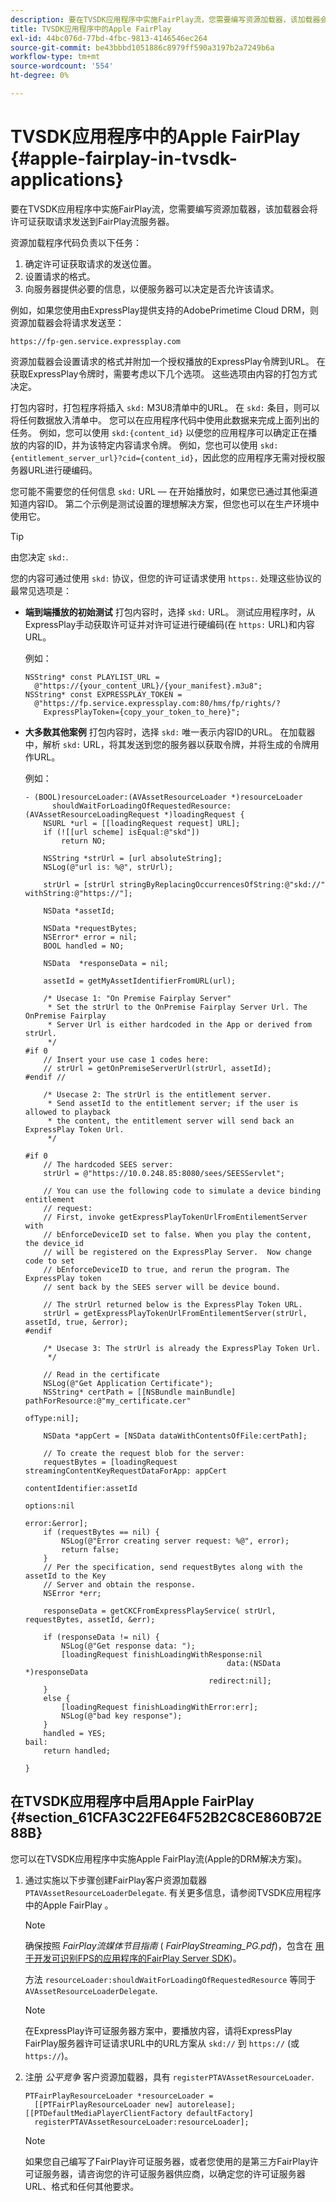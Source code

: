 ```yaml
---
description: 要在TVSDK应用程序中实施FairPlay流，您需要编写资源加载器，该加载器会将许可证获取请求发送到FairPlay流服务器。
title: TVSDK应用程序中的Apple FairPlay
exl-id: 44bc076d-77bd-4fbc-9813-4146546ec264
source-git-commit: be43bbbd1051886c8979ff590a3197b2a7249b6a
workflow-type: tm+mt
source-wordcount: '554'
ht-degree: 0%

---
```


# TVSDK应用程序中的Apple FairPlay {#apple-fairplay-in-tvsdk-applications}

要在TVSDK应用程序中实施FairPlay流，您需要编写资源加载器，该加载器会将许可证获取请求发送到FairPlay流服务器。

资源加载程序代码负责以下任务：

1. 确定许可证获取请求的发送位置。
1. 设置请求的格式。
1. 向服务器提供必要的信息，以便服务器可以决定是否允许该请求。

例如，如果您使用由ExpressPlay提供支持的AdobePrimetime Cloud DRM，则资源加载器会将请求发送至：

```
https://fp-gen.service.expressplay.com
```

资源加载器会设置请求的格式并附加一个授权播放的ExpressPlay令牌到URL。 在获取ExpressPlay令牌时，需要考虑以下几个选项。 这些选项由内容的打包方式决定。

打包内容时，打包程序将插入 `skd:` M3U8清单中的URL。 在 `skd:` 条目，则可以将任何数据放入清单中。 您可以在应用程序代码中使用此数据来完成上面列出的任务。 例如，您可以使用 `skd:{content_id}` 以便您的应用程序可以确定正在播放的内容的ID，并为该特定内容请求令牌。 例如，您也可以使用 `skd:{entitlement_server_url}?cid={content_id}`，因此您的应用程序无需对授权服务器URL进行硬编码。

您可能不需要您的任何信息 `skd:` URL — 在开始播放时，如果您已通过其他渠道知道内容ID。 第二个示例是测试设置的理想解决方案，但您也可以在生产环境中使用它。

>[!TIP]
>
>由您决定 `skd:`.

您的内容可通过使用 `skd:` 协议，但您的许可证请求使用 `https:`. 处理这些协议的最常见选项是：

* **端到端播放的初始测试** 打包内容时，选择 `skd:` URL。 测试应用程序时，从ExpressPlay手动获取许可证并对许可证进行硬编码(在 `https:` URL)和内容URL。

   例如：

   ```
   NSString* const PLAYLIST_URL =  
     @"https://{your_content_URL}/{your_manifest}.m3u8"; 
   NSString* const EXPRESSPLAY_TOKEN =  
     @"https://fp.service.expressplay.com:80/hms/fp/rights/? 
       ExpressPlayToken={copy_your_token_to_here}";
   ```

* **大多数其他案例** 打包内容时，选择 `skd:` 唯一表示内容ID的URL。 在加载器中，解析 `skd:` URL，将其发送到您的服务器以获取令牌，并将生成的令牌用作URL。

   例如：

   ```
   - (BOOL)resourceLoader:(AVAssetResourceLoader *)resourceLoader  
         shouldWaitForLoadingOfRequestedResource:(AVAssetResourceLoadingRequest *)loadingRequest { 
       NSURL *url = [[loadingRequest request] URL]; 
       if (![[url scheme] isEqual:@"skd"]) 
           return NO; 
   
       NSString *strUrl = [url absoluteString]; 
       NSLog(@"url is: %@", strUrl); 
   
       strUrl = [strUrl stringByReplacingOccurrencesOfString:@"skd://" withString:@"https://"]; 
   
       NSData *assetId; 
   
       NSData *requestBytes; 
       NSError* error = nil; 
       BOOL handled = NO; 
   
       NSData  *responseData = nil; 
   
       assetId = getMyAssetIdentifierFromURL(url); 
   
       /* Usecase 1: "On Premise Fairplay Server" 
        * Set the strUrl to the OnPremise Fairplay Server Url. The OnPremise Fairplay  
        * Server Url is either hardcoded in the App or derived from strUrl. 
        */ 
   #if 0  
       // Insert your use case 1 codes here: 
       // strUrl = getOnPremiseServerUrl(strUrl, assetId); 
   #endif // 
   
       /* Usecase 2: The strUrl is the entitlement server. 
        * Send assetId to the entitlement server; if the user is allowed to playback  
        * the content, the entitlement server will send back an ExpressPlay Token Url. 
        */ 
   
   #if 0 
       // The hardcoded SEES server: 
       strUrl = @"https://10.0.248.85:8080/sees/SEESServlet"; 
   
       // You can use the following code to simulate a device binding entitlement  
       // request:  
       // First, invoke getExpressPlayTokenUrlFromEntilementServer with  
       // bEnforceDeviceID set to false. When you play the content, the device_id  
       // will be registered on the ExpressPlay Server.  Now change code to set  
       // bEnforceDeviceID to true, and rerun the program. The ExpressPlay token  
       // sent back by the SEES server will be device bound. 
   
       // The strUrl returned below is the ExpressPlay Token URL. 
       strUrl = getExpressPlayTokenUrlFromEntilementServer(strUrl, assetId, true, &error); 
   #endif 
   
       /* Usecase 3: The strUrl is already the ExpressPlay Token Url. 
        */ 
   
       // Read in the certificate 
       NSLog(@"Get Application Certificate"); 
       NSString* certPath = [[NSBundle mainBundle] pathForResource:@"my_certificate.cer"  
                                                            ofType:nil]; 
   
       NSData *appCert = [NSData dataWithContentsOfFile:certPath]; 
   
       // To create the request blob for the server: 
       requestBytes = [loadingRequest streamingContentKeyRequestDataForApp: appCert 
                                                         contentIdentifier:assetId  
                                                                   options:nil  
                                                                     error:&error]; 
       if (requestBytes == nil) { 
           NSLog(@"Error creating server request: %@", error); 
           return false; 
       } 
       // Per the specification, send requestBytes along with the assetId to the Key 
       // Server and obtain the response. 
       NSError *err; 
   
       responseData = getCKCFromExpressPlayService( strUrl, requestBytes, assetId, &err); 
   
       if (responseData != nil) { 
           NSLog(@"Get response data: "); 
           [loadingRequest finishLoadingWithResponse:nil  
                                                data:(NSData *)responseData 
                                            redirect:nil]; 
       } 
       else { 
           [loadingRequest finishLoadingWithError:err]; 
           NSLog(@"bad key response"); 
       } 
       handled = YES; 
   bail: 
       return handled; 
   
   }
   ```

## 在TVSDK应用程序中启用Apple FairPlay {#section_61CFA3C22FE64F52B2C8CE860B72E88B}

您可以在TVSDK应用程序中实施Apple FairPlay流(Apple的DRM解决方案)。

1. 通过实施以下步骤创建FairPlay客户资源加载器 `PTAVAssetResourceLoaderDelegate`. 有关更多信息，请参阅TVSDK应用程序中的Apple FairPlay 。

   >[!NOTE]
   >
   >确保按照 *FairPlay流媒体节目指南* ( *FairPlayStreaming_PG.pdf*)，包含在 [用于开发可识别FPS的应用程序的FairPlay Server SDK](https://developer.apple.com/services-account/download?path=/Developer_Tools/FairPlay_Streaming_SDK/FairPlay_Streaming_Server_SDK.zip))。

   方法 `resourceLoader:shouldWaitForLoadingOfRequestedResource` 等同于 `AVAssetResourceLoaderDelegate`.

   >[!NOTE]
   >
   >在ExpressPlay许可证服务器方案中，要播放内容，请将ExpressPlay FairPlay服务器许可证请求URL中的URL方案从 `skd://` 到 `https://` (或 `https://`)。

1. 注册 *公平竞争* 客户资源加载器，具有 `registerPTAVAssetResourceLoader`.

   ```
   PTFairPlayResourceLoader *resourceLoader =  
     [[PTFairPlayResourceLoader new] autorelease];  
   [[PTDefaultMediaPlayerClientFactory defaultFactory]  
     registerPTAVAssetResourceLoader:resourceLoader];
   ```

   >[!NOTE]
   >
   >如果您自己编写了FairPlay许可证服务器，或者您使用的是第三方FairPlay许可证服务器，请咨询您的许可证服务器供应商，以确定您的许可证服务器URL、格式和任何其他要求。
